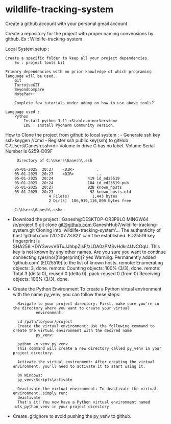 # wildlife-tracking-system

Create a github account with your personal gmail account

Create a repository for the project with proper naming convensions by github.
Ex : Wildlife-tracking-system

Local System setup :
    
    Create a specific folder to keep all your project dependencies.
        Ex : project tools kit
        
    Primary dependencies with no prior knowledge of which programing language will be used.
        Git
        TortoiseGIT
        BeyondCompare
        NotePad++
        
        Complete few tutorials under udemy on how to use above tools?
        
    Language used :
        Python
            Install python 3.11.<Stable.minorVersion>
            IDE : Install Pycharm Community version.
            
How to Clone the project from github to local system :
    - Generate ssh key
		ssh-keygen //cmd
    - Register ssh public key(ssh) to gitHub 
		C:\Users\Ganesh\.ssh>dir
		 Volume in drive C has no label.
		 Volume Serial Number is 6259-D09F

		 Directory of C:\Users\Ganesh\.ssh

		05-01-2025  20:27    <DIR>          .
		05-01-2025  20:27    <DIR>          ..
		05-01-2025  20:24               419 id_ed25519
		05-01-2025  20:24               104 id_ed25519.pub
		05-01-2025  20:27               828 known_hosts
		05-01-2025  20:27                92 known_hosts.old
					   4 File(s)          1,443 bytes
					   2 Dir(s)  186,919,116,800 bytes free

		C:\Users\Ganesh\.ssh>
    
- Download the project :
		Ganesh@DESKTOP-OR3P9LO MINGW64 /e/project
		$ git clone git@github.com:GaneshHub7/wildlife-tracking-system.git
		Cloning into 'wildlife-tracking-system'...
		The authenticity of host 'github.com (20.207.73.82)' can't be established.
		ED25519 key fingerprint is SHA256:+DiY3wvvV6TuJJhbpZisF/zLDA0zPMSvHdkr4UvCOqU.
		This key is not known by any other names.
		Are you sure you want to continue connecting (yes/no/[fingerprint])? yes
		Warning: Permanently added 'github.com' (ED25519) to the list of known hosts.
		remote: Enumerating objects: 3, done.
		remote: Counting objects: 100% (3/3), done.
		remote: Total 3 (delta 0), reused 0 (delta 0), pack-reused 0 (from 0)
		Receiving objects: 100% (3/3), done.
		
- Create the Python Environment 
		To create a Python virtual environment with the name py_venv, you can follow these steps:

		Navigate to your project directory: First, make sure you're in the directory where you want to create your virtual 
                environment.

		cd /path/to/your/project
		Create the virtual environment: Use the following command to create the virtual environment with the desired name 
                py_venv:

		python -m venv py_venv
		This command will create a new directory called py_venv in your project directory.
		
		Activate the virtual environment: After creating the virtual environment, you'll need to activate it to start using it.

		On Windows:
		py_venv\Scripts\activate

		Deactivate the virtual environment: To deactivate the virtual environment, simply run:
		deactivate
		That's it! You now have a Python virtual environment named .wts_python_venv in your project directory.
		
- Create .gitignore to avoid pushing the py_venv to github.
		

